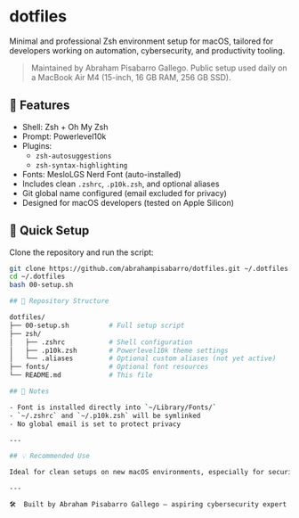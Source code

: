 # dotfiles

Minimal and professional Zsh environment setup for macOS, tailored for developers working on automation, cybersecurity, and productivity tooling.

> Maintained by Abraham Pisabarro Gallego. Public setup used daily on a MacBook Air M4 (15-inch, 16 GB RAM, 256 GB SSD).

## 🧰 Features

- Shell: Zsh + Oh My Zsh
- Prompt: Powerlevel10k
- Plugins:
  - `zsh-autosuggestions`
  - `zsh-syntax-highlighting`
- Fonts: MesloLGS Nerd Font (auto-installed)
- Includes clean `.zshrc`, `.p10k.zsh`, and optional aliases
- Git global name configured (email excluded for privacy)
- Designed for macOS developers (tested on Apple Silicon)

## 🚀 Quick Setup

Clone the repository and run the script:

```bash
git clone https://github.com/abrahampisabarro/dotfiles.git ~/.dotfiles
cd ~/.dotfiles
bash 00-setup.sh

## 📁 Repository Structure

dotfiles/
├── 00-setup.sh          # Full setup script
├── zsh/
│   ├── .zshrc           # Shell configuration
│   ├── .p10k.zsh        # Powerlevel10k theme settings
│   └── .aliases         # Optional custom aliases (not yet active)
├── fonts/               # Optional font resources
└── README.md            # This file

## 📝 Notes

- Font is installed directly into `~/Library/Fonts/`
- `~/.zshrc` and `~/.p10k.zsh` will be symlinked
- No global email is set to protect privacy

---

## 💡 Recommended Use

Ideal for clean setups on new macOS environments, especially for security engineers, automation specialists, and CLI-based developers.

---

🛠 ️ Built by Abraham Pisabarro Gallego — aspiring cybersecurity expert & automation engineer.
